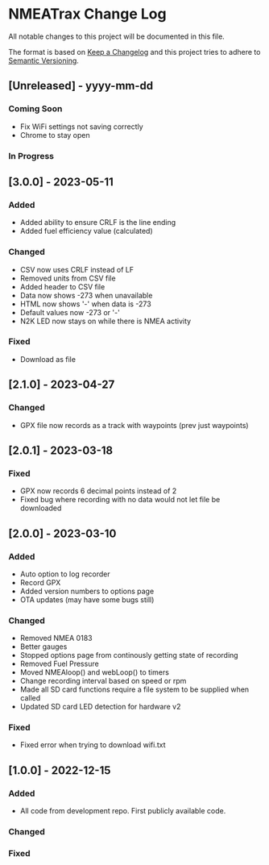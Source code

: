 
# NMEATrax Change Log
All notable changes to this project will be documented in this file.
 
The format is based on [Keep a Changelog](http://keepachangelog.com/)
and this project tries to adhere to [Semantic Versioning](http://semver.org/).

## [Unreleased] - yyyy-mm-dd
 
### Coming Soon
- Fix WiFi settings not saving correctly
- Chrome to stay open

### In Progress


## [3.0.0] - 2023-05-11

### Added
- Added ability to ensure CRLF is the line ending
- Added fuel efficiency value (calculated)

### Changed
- CSV now uses CRLF instead of LF
- Removed units from CSV file
- Added header to CSV file
- Data now shows -273 when unavailable
- HTML now shows '-' when data is -273
- Default values now -273 or '-'
- N2K LED now stays on while there is NMEA activity 

### Fixed
- Download as file


## [2.1.0] - 2023-04-27

### Changed
- GPX file now records as a track with waypoints (prev just waypoints)


## [2.0.1] - 2023-03-18

### Fixed
- GPX now records 6 decimal points instead of 2
- Fixed bug where recording with no data would not let file be downloaded


## [2.0.0] - 2023-03-10

### Added
- Auto option to log recorder
- Record GPX
- Added version numbers to options page
- OTA updates (may have some bugs still)

### Changed
- Removed NMEA 0183
- Better gauges
- Stopped options page from continously getting state of recording
- Removed Fuel Pressure
- Moved NMEAloop() and webLoop() to timers
- Change recording interval based on speed or rpm
- Made all SD card functions require a file system to be supplied when called
- Updated SD card LED detection for hardware v2

### Fixed
- Fixed error when trying to download wifi.txt
 

## [1.0.0] - 2022-12-15
 
### Added
- All code from development repo. First publicly available code.
   
### Changed
 
### Fixed
